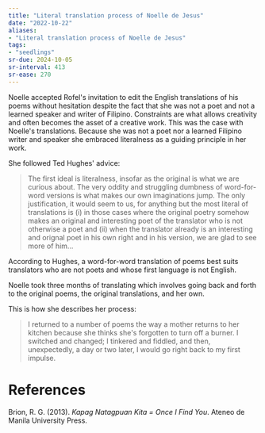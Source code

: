 ```yaml
---
title: "Literal translation process of Noelle de Jesus"
date: "2022-10-22"
aliases:
- "Literal translation process of Noelle de Jesus"
tags:
- "seedlings"
sr-due: 2024-10-05
sr-interval: 413
sr-ease: 270
---
```


Noelle accepted Rofel's invitation to edit the English translations of his poems without hesitation despite the fact that she was not a poet and not a learned speaker and writer of Filipino. Constraints are what allows creativity and often becomes the asset of a creative work. This was the case with Noelle's translations. Because she was not a poet nor a learned Filipino writer and speaker she embraced literalness as a guiding principle in her work.

She followed Ted Hughes' advice:
>The first ideal is literalness, insofar as the original is what we are curious about. The very oddity and struggling dumbness of word-for-word versions is what makes our own imaginations jump. The only justification, it would seem to us, for anything but the most literal of translations is (i) in those cases where the original poetry somehow makes an original and interesting poet of the translator who is not otherwise a poet and (ii) when the translator already is an interesting and orignal poet in his own right and in his version, we are glad to see more of him...

According to Hughes, a word-for-word translation of poems best suits translators who are not poets and whose first language is not English.

Noelle took three months of translating which involves going back and forth to the original poems, the original translations, and her own.

This is how she describes her process:
>I returned to a number of poems the way a mother returns to her kitchen because she thinks she's forgotten to turn off a burner. I switched and changed; I tinkered and fiddled, and then, unexpectedly, a day or two later, I would go right back to my first impulse.


# References

Brion, R. G. (2013). _Kapag Natagpuan Kita = Once I Find You_. Ateneo de Manila University Press.